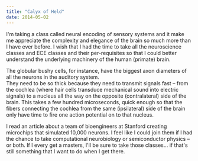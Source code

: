 ```yaml
---
title: "Calyx of Held"
date: 2014-05-02
---
```

I'm taking a class called neural encoding of sensory systems and it make me appreciate the complexity and elegance of 
the brain so much more than I have ever before. I wish that I had the time to take all the neuroscience classes and ECE 
classes and their per-requisites so that I could better understand the underlying machinery of the human (primate) brain.

The globular bushy cells, for instance, have the biggest axon diameters of all the neurons in the auditory system.  
They need to be so thick because they need to transmit signals fast – from the cochlea (where hair cells transduce 
mechanical sound into electric signals) to a nucleus all the way on the opposite (contralateral) side of the brain. 
This takes a few hundred microseconds, quick enough so that the fibers connecting the cochlea from the same 
(ipsilateral) side of the brain only have time to fire one action potential on to that nucleus.

I read an article about a team of bioengineers at Stanford creating microchips that simulated 10,000 neurons. I feel 
like I could join them if I had the chance to take computational neurobiology or semiconductor physics – or both.  If I 
every get a masters, I'll be sure to take those classes... if that's still something that I want to do when I get there.
